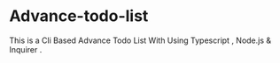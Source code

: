 # Advance-todo-list
This is a Cli Based Advance Todo List With Using Typescript , Node.js &amp; Inquirer .
